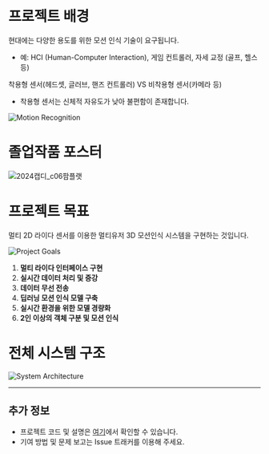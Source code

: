 # 프로젝트 배경

현대에는 다양한 용도를 위한 모션 인식 기술이 요구됩니다.  
- 예: HCI (Human-Computer Interaction), 게임 컨트롤러, 자세 교정 (골프, 헬스 등)

착용형 센서(헤드셋, 글러브, 핸즈 컨트롤러) VS 비착용형 센서(카메라 등)  
- 착용형 센서는 신체적 자유도가 낮아 불편함이 존재합니다.

![Motion Recognition](https://github.com/chochmun/Multi-2d-Lidar-sensors-motion-reconition/assets/139981644/bc3380af-bde0-4e90-ae37-c269e4475c3f)
# 졸업작품 포스터
![2024캡디_c06팜플랫](https://github.com/user-attachments/assets/fda4747a-e8f5-4e30-8f64-d954b5ab3d94)

# 프로젝트 목표

멀티 2D 라이다 센서를 이용한 멀티유저 3D 모션인식 시스템을 구현하는 것입니다.

![Project Goals](https://github.com/chochmun/Multi-2d-Lidar-sensors-motion-reconition/assets/139981644/a8555c64-0a81-4d7b-bf42-e75fd746e388)

1. **멀티 라이다 인터페이스 구현**
2. **실시간 데이터 처리 및 증강**
3. **데이터 무선 전송**
4. **딥러닝 모션 인식 모델 구축**
5. **실시간 환경을 위한 모델 경량화**
6. **2인 이상의 객체 구분 및 모션 인식**

# 전체 시스템 구조

![System Architecture](https://github.com/chochmun/Multi-2d-Lidar-sensors-motion-reconition/assets/139981644/99abe17d-8b52-455b-8d12-61956d91b7b7)

---

## 추가 정보

- 프로젝트 코드 및 설명은 [여기](https://github.com/chochmun/Multi-2d-Lidar-sensors-motion-reconition)에서 확인할 수 있습니다.
- 기여 방법 및 문제 보고는 Issue 트래커를 이용해 주세요.
